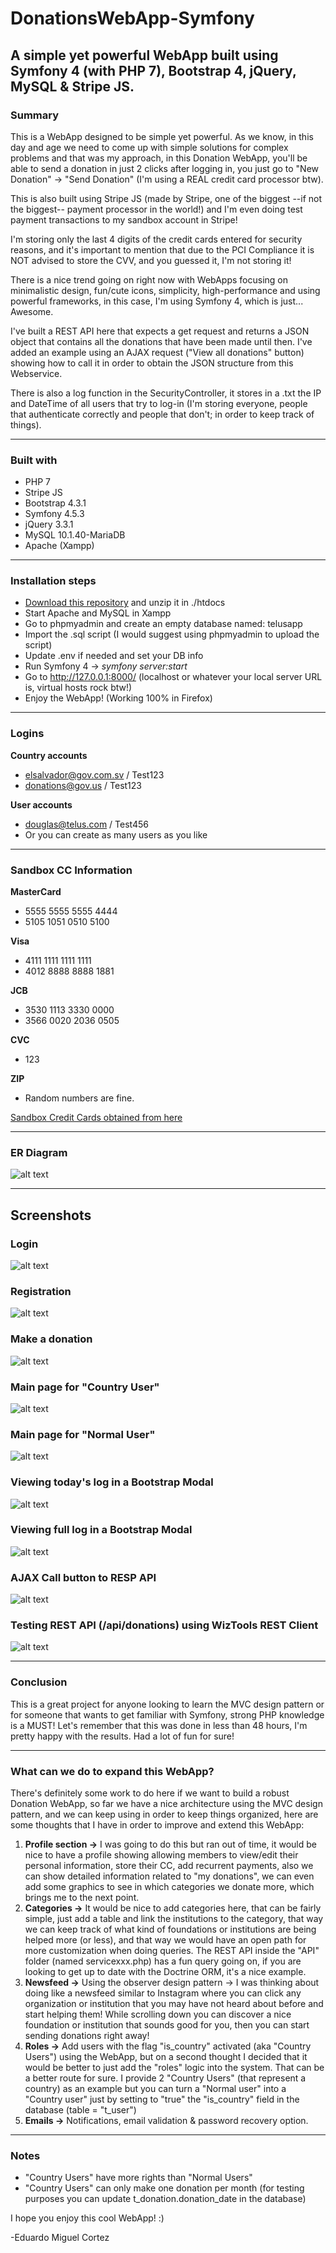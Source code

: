# DonationsWebApp-Symfony
## A simple yet powerful WebApp built using Symfony 4 (with PHP 7), Bootstrap 4, jQuery, MySQL & Stripe JS.

### Summary
This is a WebApp designed to be simple yet powerful. As we know, in this day and age we need to come up with simple solutions for complex problems and that was my approach, in this Donation WebApp, you'll be able to send a donation in just 2 clicks after logging in, you just go to "New Donation" -> "Send Donation" (I'm using a REAL credit card processor btw).

This is also built using Stripe JS (made by Stripe, one of the biggest --if not the biggest-- payment processor in the world!) and I'm even doing test payment transactions to my sandbox account in Stripe!

I'm storing only the last 4 digits of the credit cards entered for security reasons, and it's important to mention that due to the PCI Compliance it is NOT advised to store the CVV, and you guessed it, I'm not storing it!

There is a nice trend going on right now with WebApps focusing on minimalistic design, fun/cute icons, simplicity, high-performance and using powerful frameworks, in this case, I'm using Symfony 4, which is just... Awesome.

I've built a REST API here that expects a get request and returns a JSON object that contains all the donations that have been made until then. I've added an example using an AJAX request ("View all donations" button) showing how to call it in order to obtain the JSON structure from this Webservice.

There is also a log function in the SecurityController, it stores in a .txt the IP and DateTime of all users that try to log-in (I'm storing everyone, people that authenticate correctly and people that don't; in order to keep track of things).


********************************

### Built with
* PHP 7
* Stripe JS
* Bootstrap 4.3.1
* Symfony 4.5.3
* jQuery 3.3.1
* MySQL 10.1.40-MariaDB
* Apache (Xampp)

********************************
### Installation steps

* [Download this repository](https://github.com/ecortez91/DonationsWebApp-Symfony/tree/alpha) and unzip it in ./htdocs
* Start Apache and MySQL in Xampp
* Go to phpmyadmin and create an empty database named: telusapp
* Import the .sql script (I would suggest using phpmyadmin to upload the script)
* Update .env if needed and set your DB info
* Run Symfony 4 -> *symfony server:start*
* Go to http://127.0.0.1:8000/ (localhost or whatever your local server URL is, virtual hosts rock btw!)
* Enjoy the WebApp! (Working 100% in Firefox)

********************************
### Logins

**Country accounts**

* elsalvador@gov.com.sv / Test123
* donations@gov.us / Test123

**User accounts**

* douglas@telus.com / Test456
* Or you can create as many users as you like

********************************
### Sandbox CC Information

**MasterCard**
* 5555 5555 5555 4444
* 5105 1051 0510 5100

**Visa**
* 4111 1111 1111 1111
* 4012 8888 8888 1881

**JCB**
* 3530 1113 3330 0000
* 3566 0020 2036 0505

**CVC**
* 123

**ZIP**
* Random numbers are fine.

[Sandbox Credit Cards obtained from here](https://www.paypalobjects.com/en_AU/vhelp/paypalmanager_help/credit_card_numbers.htm)

********************************

### ER Diagram

![alt text](https://github.com/ecortez91/DonationsWebApp-Symfony/blob/alpha/Documentation/Database%20Files/ER%20Diagram/ER-Diagram%20-%20Cortez%20Donations.png)


********************************

## Screenshots

### Login
![alt text](https://github.com/ecortez91/DonationsWebApp-Symfony/blob/alpha/Documentation/Screenshots/LoginPage.png)

### Registration 
![alt text](https://github.com/ecortez91/DonationsWebApp-Symfony/blob/alpha/Documentation/Screenshots/RegisterPage.png)

### Make a donation
![alt text](https://github.com/ecortez91/DonationsWebApp-Symfony/blob/alpha/Documentation/Screenshots/DonationPage.png)

### Main page for "Country User"
![alt text](https://github.com/ecortez91/DonationsWebApp-Symfony/blob/alpha/Documentation/Screenshots/MainPage%20-%20CountryUser.png)

### Main page for "Normal User"
![alt text](https://github.com/ecortez91/DonationsWebApp-Symfony/blob/alpha/Documentation/Screenshots/MainPage%20-%20User.png)

### Viewing today's log in a Bootstrap Modal
![alt text](https://github.com/ecortez91/DonationsWebApp-Symfony/blob/alpha/Documentation/Screenshots/Today's%20log%20button.png)

### Viewing full log in a Bootstrap Modal
![alt text](https://github.com/ecortez91/DonationsWebApp-Symfony/blob/alpha/Documentation/Screenshots/Full%20log%20button.png)

### AJAX Call button to RESP API
![alt text](https://github.com/ecortez91/DonationsWebApp-Symfony/blob/alpha/Documentation/Screenshots/View%20all%20donations%20button.png)

### Testing REST API (/api/donations) using WizTools REST Client
![alt text](https://github.com/ecortez91/DonationsWebApp-Symfony/blob/alpha/Documentation/Screenshots/REST%20API%20Test.png)


********************************

### Conclusion

This is a great project for anyone looking to learn the MVC design pattern or for someone that wants to get familiar with Symfony, strong PHP knowledge is a MUST! Let's remember that this was done in less than 48 hours, I'm pretty happy with the results. Had a lot of fun for sure!


********************************

### What can we do to expand this WebApp?

There's definitely some work to do here if we want to build a robust Donation WebApp, so far we have a nice architecture using the MVC design pattern, and we can keep using in order to keep things organized, here are some thoughts that I have in order to improve and extend this WebApp:

1) **Profile section ->** I was going to do this but ran out of time, it would be nice to have a profile showing allowing members to view/edit their personal information, store their CC, add recurrent payments, also we can show detailed information related to "my donations", we can even add some graphics to see in which categories we donate more, which brings me to the next point.
2) **Categories ->** It would be nice to add categories here, that can be fairly simple, just add a table and link the institutions to the category, that way we can keep track of what kind of foundations or institutions are being helped more (or less), and that way we would have an open path for more customization when doing queries. The REST API inside the "API" folder (named servicexxx.php) has a fun query going on, if you are looking to get up to date with the Doctrine ORM, it's a nice example.
3) **Newsfeed ->** Using the observer design pattern -> I was thinking about doing like a newsfeed similar to Instagram where you can click any organization or institution that you may have not heard about before and start helping them! While scrolling down you can discover a nice foundation or institution that sounds good for you, then you can start sending donations right away!
4) **Roles ->** Add users with the flag "is_country" activated (aka "Country Users") using the WebApp, but on a second thought I decided that it would be better to just add the "roles" logic into the system. That can be a better route for sure. I provide 2 "Country Users" (that represent a country) as an example but you can turn a "Normal user" into a "Country user" just by setting to "true" the "is_country" field in the database (table = "t_user")
5) **Emails ->** Notifications, email validation & password recovery option.

*************************************

### Notes
* "Country Users" have more rights than "Normal Users"
* "Country Users" can only make one donation per month (for testing purposes you can update t_donation.donation_date in the database)

I hope you enjoy this cool WebApp! :)


-Eduardo Miguel Cortez

